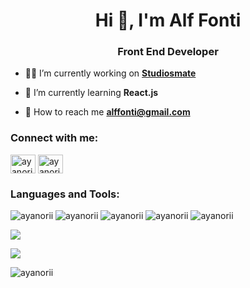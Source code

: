 <h1 align="center">Hi 👋, I'm Alf Fonti</h1>
<h3 align="center">Front End Developer</h3>

- 👨‍💻 I’m currently working on [**Studiosmate**](https://studiosmate.com/)

- 🌱 I’m currently learning **React.js**

- 📧 How to reach me **alffonti@gmail.com**

<h3 align="left">Connect with me:</h3>
<p align="left">
<a href="https://linkedin.com/in/alffonti" target="blank"><img align="center" src="https://raw.githubusercontent.com/rahuldkjain/github-profile-readme-generator/master/src/images/icons/Social/linked-in-alt.svg" alt="ayanori-toyoda" height="30" width="40" /></a>
<a href="https://instagram.com/alffonti" target="blank"><img align="center" src="https://raw.githubusercontent.com/rahuldkjain/github-profile-readme-generator/master/src/images/icons/Social/instagram.svg" alt="ayanori.toyoda" height="30" width="40" /></a>
</p>

<h3 align="left">Languages and Tools:</h3>

<p>
  <img src="https://img.shields.io/badge/JavaScript-F7DF1E?style=for-the-badge&logo=javascript&logoColor=black" alt="ayanorii" />
  <img src="https://img.shields.io/badge/HTML5-E34F26?style=for-the-badge&logo=html5&logoColor=white" alt="ayanorii" />
  <img src="https://img.shields.io/badge/CSS3-1572B6?style=for-the-badge&logo=css3&logoColor=white" alt="ayanorii" />
  <img src="https://img.shields.io/badge/React-20232A?style=for-the-badge&logo=react&logoColor=61DAFB" alt="ayanorii" />
  <img src="https://img.shields.io/badge/React_Router-CA4245?style=for-the-badge&logo=react-router&logoColor=white" alt="ayanorii" />
</p>

<img src="https://github-profile-summary-cards.vercel.app/api/cards/profile-details?username=alffonti&theme=vue" />

<span><img src="https://github-readme-stats.vercel.app/api/top-langs/?username=alffonti" /></span>

<span><img align="center" src="https://github-readme-streak-stats.herokuapp.com/?user=alffonti&" alt="ayanorii" /></span>
